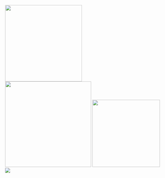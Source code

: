 <div>
  
  <img height="250em" src="https://github-readme-stats.vercel.app/api?username=v1ctorvinicius&show_icons=true&theme=synthwave&include_all_commits=true&count_private=true"/>
  <img height="280em" src="https://github-readme-stats.vercel.app/api/top-langs/?username=v1ctorvinicius&layout=compact&langs_count=16&theme=dark"/>
  <img height="220em" src="https://c.tenor.com/N5eQ2S5LUUEAAAAC/do-the-evolution-pearl-jam.gif"/>
  <img src="https://skillicons.dev/icons?i=html,css,js,ts,nodejs,vue,nuxt,java,spring,postgres,mysql,git,linux,docker,threejs,gcp&perline=4&theme=light" />
  
</div>
